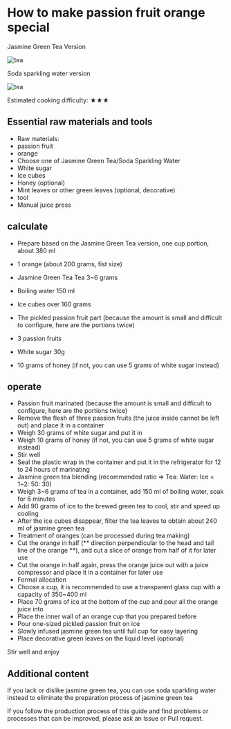 # How to make passion fruit orange special

Jasmine Green Tea Version

![tea](./tea-version.jpg)

Soda sparkling water version

![tea](./soda-version.jpg)

Estimated cooking difficulty: ★★★

## Essential raw materials and tools

- Raw materials:
- passion fruit
- orange
- Choose one of Jasmine Green Tea/Soda Sparkling Water
- White sugar
- Ice cubes
- Honey (optional)
- Mint leaves or other green leaves (optional, decorative)
- tool
- Manual juice press

## calculate

- Prepare based on the Jasmine Green Tea version, one cup portion, about 380 ml
- 1 orange (about 200 grams, fist size)
- Jasmine Green Tea Tea 3~6 grams
- Boiling water 150 ml
- Ice cubes over 160 grams

- The pickled passion fruit part (because the amount is small and difficult to configure, here are the portions twice)
- 3 passion fruits
- White sugar 30g
- 10 grams of honey (if not, you can use 5 grams of white sugar instead)

## operate

- Passion fruit marinated (because the amount is small and difficult to configure, here are the portions twice)
- Remove the flesh of three passion fruits (the juice inside cannot be left out) and place it in a container
- Weigh 30 grams of white sugar and put it in
- Weigh 10 grams of honey (if not, you can use 5 grams of white sugar instead)
- Stir well
- Seal the plastic wrap in the container and put it in the refrigerator for 12 to 24 hours of marinating
- Jasmine green tea blending (recommended ratio => Tea: Water: Ice = 1~2: 50: 30)
- Weigh 3~6 grams of tea in a container, add 150 ml of boiling water, soak for 6 minutes
- Add 90 grams of ice to the brewed green tea to cool, stir and speed up cooling
- After the ice cubes disappear, filter the tea leaves to obtain about 240 ml of jasmine green tea
- Treatment of oranges (can be processed during tea making)
- Cut the orange in half (** direction perpendicular to the head and tail line of the orange **), and cut a slice of orange from half of it for later use
- Cut the orange in half again, press the orange juice out with a juice compressor and place it in a container for later use
- Formal allocation
- Choose a cup, it is recommended to use a transparent glass cup with a capacity of 350~400 ml
- Place 70 grams of ice at the bottom of the cup and pour all the orange juice into
- Place the inner wall of an orange cup that you prepared before
- Pour one-sized pickled passion fruit on ice
- Slowly infused jasmine green tea until full cup for easy layering
- Place decorative green leaves on the liquid level (optional)

Stir well and enjoy

## Additional content

If you lack or dislike jasmine green tea, you can use soda sparkling water instead to eliminate the preparation process of jasmine green tea

If you follow the production process of this guide and find problems or processes that can be improved, please ask an Issue or Pull request.